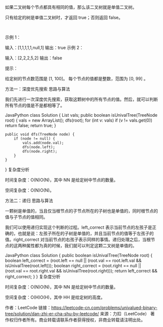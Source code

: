 如果二叉树每个节点都具有相同的值，那么该二叉树就是单值二叉树。

只有给定的树是单值二叉树时，才返回 true；否则返回 false。

 

示例 1：



输入：[1,1,1,1,1,null,1]
输出：true
示例 2：



输入：[2,2,2,5,2]
输出：false
 

提示：

给定树的节点数范围是 [1, 100]。
每个节点的值都是整数，范围为 [0, 99] 。


方法一：深度优先搜索
思路与算法

我们先进行一次深度优先搜索，获取这颗树中的所有节点的值。然后，就可以判断所有节点的值是不是都相等了。

JavaPython
class Solution {
    List<Integer> vals;
    public boolean isUnivalTree(TreeNode root) {
        vals = new ArrayList();
        dfs(root);
        for (int v: vals)
            if (v != vals.get(0))
                return false;
        return true;
    }

    public void dfs(TreeNode node) {
        if (node != null) {
            vals.add(node.val);
            dfs(node.left);
            dfs(node.right);
        }
    }
}
复杂度分析

时间复杂度：O(N)O(N)，其中 NN 是给定树中节点的数量。

空间复杂度：O(N)O(N)。

方法二：递归
思路与算法

一颗树是单值的，当且仅当根节点的子节点所在的子树也是单值的，同时根节点的值与子节点的值相同。

我们可以使用递归实现这个判断的过程。left_correct 表示当前节点的左孩子是正确的，也就是说：左孩子所在的子树是单值的，并且当前节点的值等于左孩子的值。right_correct 对当前节点的右孩子表示同样的事情。递归处理之后，当根节点的这两种属性都为真的时候，我们就可以判定这颗二叉树是单值的。

JavaPython
class Solution {
    public boolean isUnivalTree(TreeNode root) {
        boolean left_correct = (root.left == null ||
                (root.val == root.left.val && isUnivalTree(root.left)));
        boolean right_correct = (root.right == null ||
                (root.val == root.right.val && isUnivalTree(root.right)));
        return left_correct && right_correct;
    }
}
复杂度分析

时间复杂度：O(N)O(N)，其中 NN 是给定树中节点的数量。

空间复杂度：O(H)O(H)，其中 HH 是给定树的高度。

作者：LeetCode
链接：https://leetcode-cn.com/problems/univalued-binary-tree/solution/dan-zhi-er-cha-shu-by-leetcode/
来源：力扣（LeetCode）
著作权归作者所有。商业转载请联系作者获得授权，非商业转载请注明出处。